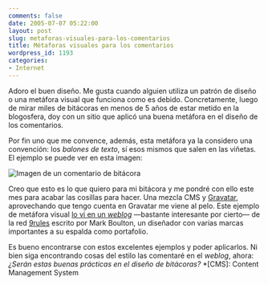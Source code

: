 ```yaml
---
comments: false
date: 2005-07-07 05:22:00
layout: post
slug: metaforas-visuales-para-los-comentarios
title: Métaforas visuales para los comentarios
wordpress_id: 1193
categories:
- Internet
---
```


Adoro el buen diseño. Me gusta cuando alguien utiliza un patrón de diseño o una metáfora visual que funciona como es debido. Concretamente, luego de mirar miles de bitácoras en menos de 5 años de estar metido en la blogosfera, doy con un sitio que aplicó una buena metáfora en el diseño de los comentarios.





Por fin uno que me convence, además, esta metáfora ya la considero una convención: los _balones de texto_, sí esos mismos que salen en las viñetas. El ejemplo se puede ver en esta imagen:





![Imagen de un comentario de bitácora](http://www.minid.net/images/14.png)





Creo que esto es lo que quiero para mi bitácora y me pondré con ello este mes para acabar las cosillas para hacer. Una mezcla CMS y [Gravatar](http://www.gravatar.com), aprovechando que tengo cuenta en Gravatar me viene al pelo. Este ejemplo de metáfora visual [lo vi en un _weblog_](http://www.markboulton.co.uk/journal/comments/five_simple_steps_to_designing_grid_systems_part_1/) —bastante interesante por cierto— de la red [9rules](http://9rules.com) escrito por Mark Boulton, un diseñador con varias marcas importantes a su espalda como portafolio.





Es bueno encontrarse con estos excelentes ejemplos y poder aplicarlos. Ni bien siga encontrando cosas del estilo las comentaré en el _weblog_, ahora: _¿Serán estas buenas prácticas en el diseño de bitácoras?_
  *[CMS]: Content Management System
